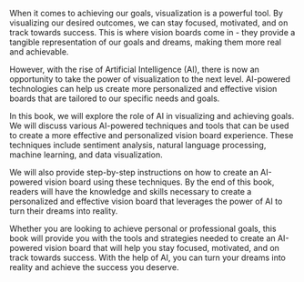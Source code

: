 
When it comes to achieving our goals, visualization is a powerful tool. By visualizing our desired outcomes, we can stay focused, motivated, and on track towards success. This is where vision boards come in - they provide a tangible representation of our goals and dreams, making them more real and achievable.

However, with the rise of Artificial Intelligence (AI), there is now an opportunity to take the power of visualization to the next level. AI-powered technologies can help us create more personalized and effective vision boards that are tailored to our specific needs and goals.

In this book, we will explore the role of AI in visualizing and achieving goals. We will discuss various AI-powered techniques and tools that can be used to create a more effective and personalized vision board experience. These techniques include sentiment analysis, natural language processing, machine learning, and data visualization.

We will also provide step-by-step instructions on how to create an AI-powered vision board using these techniques. By the end of this book, readers will have the knowledge and skills necessary to create a personalized and effective vision board that leverages the power of AI to turn their dreams into reality.

Whether you are looking to achieve personal or professional goals, this book will provide you with the tools and strategies needed to create an AI-powered vision board that will help you stay focused, motivated, and on track towards success. With the help of AI, you can turn your dreams into reality and achieve the success you deserve.
